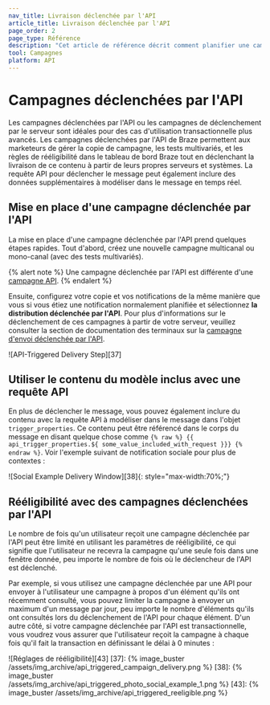 ```yaml
---
nav_title: Livraison déclenchée par l'API
article_title: Livraison déclenchée par l'API
page_order: 2
page_type: Référence
description: "Cet article de référence décrit comment planifier une campagne déclenchée par une API."
tool: Campagnes
platform: API
---
```


# Campagnes déclenchées par l'API

Les campagnes déclenchées par l'API ou les campagnes de déclenchement par le serveur sont idéales pour des cas d'utilisation transactionnelle plus avancés. Les campagnes déclenchées par l'API de Braze permettent aux marketeurs de gérer la copie de campagne, les tests multivariés, et les règles de rééligibilité dans le tableau de bord Braze tout en déclenchant la livraison de ce contenu à partir de leurs propres serveurs et systèmes. La requête API pour déclencher le message peut également inclure des données supplémentaires à modéliser dans le message en temps réel.

## Mise en place d'une campagne déclenchée par l'API

La mise en place d'une campagne déclenchée par l'API prend quelques étapes rapides. Tout d'abord, créez une nouvelle campagne multicanal ou mono-canal (avec des tests multivariés).

{% alert note %}
Une campagne déclenchée par l'API est différente d'une [campagne API]({{site.baseurl}}/developer_guide/rest_api/api_campaigns/#api-campaigns).
{% endalert %}

Ensuite, configurez votre copie et vos notifications de la même manière que vous si vous étiez une notification normalement planifiée et sélectionnez __la distribution déclenchée par l'API__. Pour plus d'informations sur le déclenchement de ces campagnes à partir de votre serveur, veuillez consulter la section de documentation des terminaux sur la [campagne d'envoi déclenchée par l'API]({{site.baseurl}}/api/endpoints/messaging/send_messages/post_send_triggered_campaigns/).

!\[API-Triggered Delivery Step\]\[37\]

## Utiliser le contenu du modèle inclus avec une requête API

En plus de déclencher le message, vous pouvez également inclure du contenu avec la requête API à modéliser dans le message dans l'objet `trigger_properties`. Ce contenu peut être référencé dans le corps du message en disant quelque chose comme `{% raw %} {{ api_trigger_properties.${ some_value_included_with_request }}} {% endraw %}`. Voir l'exemple suivant de notification sociale pour plus de contextes :

!\[Social Example Delivery Window\]\[38\]{: style="max-width:70%;"}

## Rééligibilité avec des campagnes déclenchées par l'API

Le nombre de fois qu'un utilisateur reçoit une campagne déclenchée par l'API peut être limité en utilisant les paramètres de rééligibilité, ce qui signifie que l'utilisateur ne recevra la campagne qu'une seule fois dans une fenêtre donnée, peu importe le nombre de fois où le déclencheur de l'API est déclenché.

Par exemple, si vous utilisez une campagne déclenchée par une API pour envoyer à l'utilisateur une campagne à propos d'un élément qu'ils ont récemment consulté, vous pouvez limiter la campagne à envoyer un maximum d'un message par jour, peu importe le nombre d'éléments qu'ils ont consultés lors du déclenchement de l'API pour chaque élément. D'un autre côté, si votre campagne déclenchée par l'API est transactionnelle, vous voudrez vous assurer que l'utilisateur reçoit la campagne à chaque fois qu'il fait la transaction en définissant le délai à 0 minutes :

!\[Réglages de rééligibilité\]\[43\]
[37]: {% image_buster /assets/img_archive/api_triggered_campaign_delivery.png %} [38]: {% image_buster /assets/img_archive/api_triggered_photo_social_example_1.png %} [43]: {% image_buster /assets/img_archive/api_triggered_reeligible.png %}